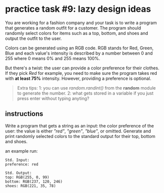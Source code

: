 # practice task #9: lazy design ideas

You are working for a fashion company and your task is to write a program that generates a random outfit for a customer. The program should randomly select colors for items such as a top, bottom, and shoes and output the outfit to the user.

Colors can be generated using an RGB code. RGB stands for Red, Green, Blue and each value's intensity is described by a number between 0 and 255 where 0 means 0% and 255 means 100%.

But there's a twist: the user can provide a color preference for their clothes. If they pick *Red* for example, you need to make sure the program takes red with **at least 75%** intensity. However, providing a preference is optional.

> Extra tips: 
> 1: you can use *random.randint()* from the **random** module to generate the number.
> 2: what gets stored in a variable if you just press enter without typing anyting?

## instructions
Write a program that gets a string as an input: the color preference of the user: the value is either *"red"*, *"green"*, *"blue"*, or omitted.
Generate and print randomly selected colors to the standard output for their top, bottom and shoes.

an example run:
```
Std. Input:	
preference: red

Std. Output:
top: RGB(255, 0, 99)
bottom: RGB(237, 120, 246)
shoes: RGB(221, 35, 78)
```